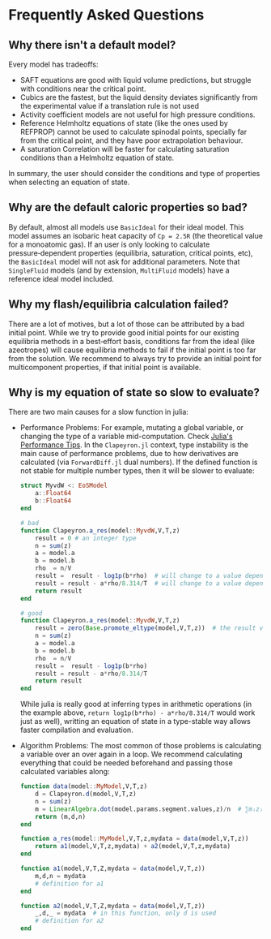 # Frequently Asked Questions

## Why there isn't a default model?

Every model has tradeoffs:

- SAFT equations are good with liquid volume predictions, but struggle with conditions near the critical point.
- Cubics are the fastest, but the liquid density deviates significantly from the experimental value if a translation rule is not used
- Activity coefficient models are not useful for high pressure conditions.
- Reference Helmholtz equations of state (like the ones used by REFPROP) cannot be used to calculate spinodal points, specially far from the critical point, and they have poor extrapolation behaviour.
- A saturation Correlation will be faster for calculating saturation conditions than a Helmholtz equation of state.

In summary, the user should consider the conditions and type of properties when selecting an equation of state.

## Why are the default caloric properties so bad?

By default, almost all models use `BasicIdeal` for their ideal model.
This model assumes an isobaric heat capacity of `Cp = 2.5R` (the theoretical value for a monoatomic gas).
If an user is only looking to calculate pressure‑dependent properties (equilibria, saturation, critical points, etc), the `BasicIdeal` model will not ask for additional parameters.
Note that `SingleFluid` models (and by extension, `MultiFluid` models) have a reference ideal model included.

## Why my flash/equilibria calculation failed?

There are a lot of motives, but a lot of those can be attributed by a bad initial point.
While we try to provide good initial points for our existing equilibria methods in a best‑effort basis, conditions far from the ideal (like azeotropes) will cause equilibria methods to fail if the initial point is too far from the solution.
We recommend to always try to provide an initial point for multicomponent properties, if that initial point is available.

## Why is my equation of state so slow to evaluate?

There are two main causes for a slow function in julia:

- Performance Problems: For example, mutating a global variable, or changing the type of a variable mid-computation.
  Check [Julia's Performance Tips](https://docs.julialang.org/en/v1/manual/performance-tips/).
  In the `Clapeyron.jl` context, type instability is the main cause of performance problems, due to how derivatives are calculated (via `ForwardDiff.jl` dual numbers).
  If the defined function is not stable for multiple number types, then it will be slower to evaluate:

  ```julia
  struct MyvdW <: EoSModel
      a::Float64
      b::Float64
  end

  # bad
  function Clapeyron.a_res(model::MyvdW,V,T,z)
      result = 0 # an integer type
      n = sum(z)
      a = model.a
      b = model.b
      rho  = n/V
      result =  result - log1p(b*rho)  # will change to a value depending of the value of rho
      result = result - a*rho/8.314/T  # will change to a value depending of the value of T
      return result
  end

  # good
  function Clapeyron.a_res(model::MyvdW,V,T,z)
      result = zero(Base.promote_eltype(model,V,T,z))  # the result value already considers the types of the model, V, T and the input amounts
      n = sum(z)
      a = model.a
      b = model.b
      rho  = n/V
      result =  result - log1p(b*rho)
      result = result - a*rho/8.314/T
      return result
  end
  ```

  While julia is really good at inferring types in arithmetic operations (in the example above, `return log1p(b*rho) - a*rho/8.314/T` would work just as well), writting an equation of state in a type-stable way allows faster compilation and evaluation.

- Algorithm Problems: The most common of those problems is calculating a variable over an over again in a loop.
  We recommend calculating everything that could be needed beforehand and passing those calculated variables along:

  ```julia
  function data(model::MyModel,V,T,z)
      d = Clapeyron.d(model,V,T,z)
      n = sum(z)
      m = LinearAlgebra.dot(model.params.segment.values,z)/n  # ∑mᵢzᵢ
      return (m,d,n)
  end

  function a_res(model::MyModel,V,T,z,mydata = data(model,V,T,z))
      return a1(model,V,T,z,mydata) + a2(model,V,T,z,mydata)
  end

  function a1(model,V,T,Z,mydata = data(model,V,T,z))
      m,d,n = mydata
      # definition for a1
  end

  function a2(model,V,T,Z,mydata = data(model,V,T,z))
      _,d,_ = mydata  # in this function, only d is used
      # definition for a2
  end
  ```
